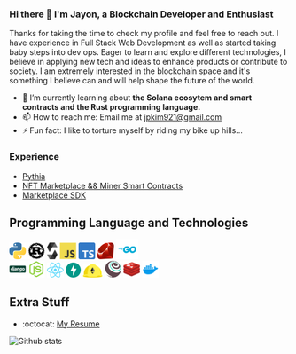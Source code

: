 ### Hi there 👋 I'm Jayon, a Blockchain Developer and Enthusiast

Thanks for taking the time to check my profile and feel free to reach out. I have experience in Full Stack Web Development as well as started taking baby steps into dev ops. Eager to learn and explore different technologies, I believe in applying new tech and ideas to enhance products or contribute to society. I am extremely interested in the blockchain space and it's something I believe can and will help shape the future of the world. 


- 🌱 I’m currently learning about <b>the Solana ecosytem and smart contracts and the Rust programming language.</b>
- 📫 How to reach me: Email me at jpkim921@gmail.com
- ⚡ Fun fact: I like to torture myself by riding my bike up hills...

### Experience
- [Pythia](https://github.com/zapproject/pythia)
- [NFT Marketplace && Miner Smart Contracts](https://github.com/zapproject/hardhat-bsc)
- [Marketplace SDK](https://github.com/zapproject/zappy/tree/develop)

## Programming Language and Technologies
 <img src = 'icons/python.svg' width='30'/>   <img src = 'icons/rust.svg' width='30'/>   <img src = 'icons/solidity.svg' height='30'/> <img src = 'icons/javascript.svg' height='30'/>  <img src = 'icons/typescript.svg' height='30'/>  <img src = 'icons/ruby.svg' width='30'/> <img src = 'icons/go.svg' width='40'/>  
 <img src = 'icons/django.svg' width='30'/>  <img src = 'icons/nodejs.svg' width='30'/>  <img src = 'icons/react.svg' width='30'/>  <img src = 'icons/fastapi.jpg' height='27' />  <img src = 'icons/hardhat.png' width='35'/>   <img src = 'icons/truffle.png' height='30'/>   <img src = 'icons/redis.svg' height='30'/>   <img src = 'icons/docker.svg' height='30'/>
 
## Extra Stuff
  - :octocat: [My Resume](https://drive.google.com/file/d/1qJopBH4wOOcHCCzFdwmBDeJH42-Ao60K/view?usp=sharing)

![Github stats](https://github-readme-stats.vercel.app/api?username=jpkim921&show_icons=true&hide=[%22issues%22])
